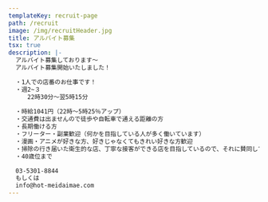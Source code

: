 ```yaml
---
templateKey: recruit-page
path: /recruit
image: /img/recruitHeader.jpg
title: アルバイト募集
tsx: true
description: |-
  アルバイト募集しております～
  アルバイト募集開始いたしました！

  ・1人での店番のお仕事です！
  ・週2~３
  　　22時30分〜翌5時15分
  　　
  ・時給1041円（22時〜5時25％アップ）
  ・交通費は出ませんので徒歩や自転車で通える距離の方
  ・長期働ける方
  ・フリーター・副業歓迎（何かを目指している人が多く働いています）
  ・漫画・アニメが好きな方、好きじゃなくてもきれい好きな方歓迎
  ・掃除の行き届いた衛生的な店、丁寧な接客ができる店を目指しているので、それに賛同してくれる方
  ・40歳位まで

  03-5301-8844
  もしくは
  info@hot-meidaimae.com
---
```

